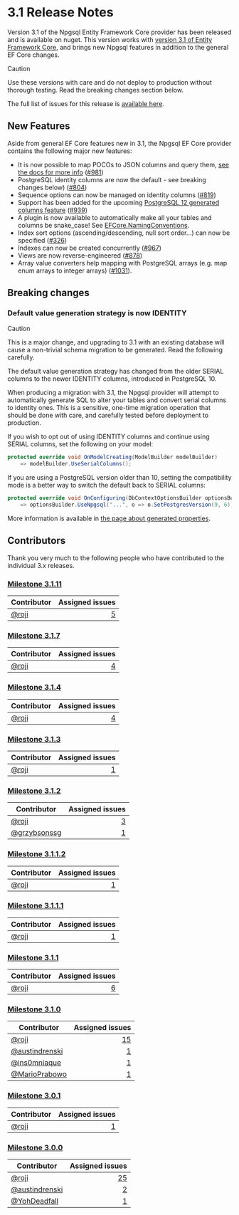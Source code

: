 # 3.1 Release Notes

Version 3.1 of the Npgsql Entity Framework Core provider has been released and is available on nuget. This version works with [version 3.1 of Entity Framework Core](https://docs.microsoft.com/ef/core/what-is-new/ef-core-3.x), and brings new Npgsql features in addition to the general EF Core changes.

> [!CAUTION]
> Use these versions with care and do not deploy to production without thorough testing. Read the breaking changes section below.

The full list of issues for this release is [available here](https://github.com/npgsql/Npgsql.EntityFrameworkCore.PostgreSQL/milestone/20?closed=1).

## New Features

Aside from general EF Core features new in 3.1, the Npgsql EF Core provider contains the following major new features:

* It is now possible to map POCOs to JSON columns and query them, [see the docs for more info](../mapping/json.md) ([#981](https://github.com/npgsql/Npgsql.EntityFrameworkCore.PostgreSQL/issues/981))
* PostgreSQL identity columns are now the default - see breaking changes below) ([#804](https://github.com/npgsql/Npgsql.EntityFrameworkCore.PostgreSQL/issues/804))
* Sequence options can now be managed on identity columns ([#819](https://github.com/npgsql/Npgsql.EntityFrameworkCore.PostgreSQL/issues/819))
* Support has been added for the upcoming [PostgreSQL 12 generated columns feature](https://www.postgresql.org/docs/12/ddl-generated-columns.html) ([#939](https://github.com/npgsql/Npgsql.EntityFrameworkCore.PostgreSQL/issues/939))
* A plugin is now available to automatically make all your tables and columns be snake_case! See [EFCore.NamingConventions](https://github.com/efcore/EFCore.NamingConventions).
* Index sort options (ascending/descending, null sort order...) can now be specified ([#326](https://github.com/npgsql/Npgsql.EntityFrameworkCore.PostgreSQL/issues/326))
* Indexes can now be created concurrently ([#967](https://github.com/npgsql/Npgsql.EntityFrameworkCore.PostgreSQL/issues/967))
* Views are now reverse-engineered ([#878](https://github.com/npgsql/Npgsql.EntityFrameworkCore.PostgreSQL/issues/878))
* Array value converters help mapping with PostgreSQL arrays (e.g. map enum arrays to integer arrays) ([#1031](https://github.com/npgsql/Npgsql.EntityFrameworkCore.PostgreSQL/issues/1031)).

## Breaking changes

### Default value generation strategy is now IDENTITY

> [!CAUTION]
> This is a major change, and upgrading to 3.1 with an existing database will cause a non-trivial schema migration to be generated. Read the following carefully.

The default value generation strategy has changed from the older SERIAL columns to the newer IDENTITY columns, introduced in PostgreSQL 10.

When producing a migration with 3.1, the Npgsql provider will attempt to automatically generate SQL to alter your tables and convert serial columns to identity ones. This is a sensitive, one-time migration operation that should be done with care, and carefully tested before deployment to production.

If you wish to opt out of using IDENTITY columns and continue using SERIAL columns, set the following on your model:

```csharp
protected override void OnModelCreating(ModelBuilder modelBuilder)
    => modelBuilder.UseSerialColumns();
```

If you are using a PostgreSQL version older than 10, setting the compatibility mode is a better way to switch the default back to SERIAL columns:

```csharp
protected override void OnConfiguring(DbContextOptionsBuilder optionsBuilder)
    => optionsBuilder.UseNpgsql("...", o => o.SetPostgresVersion(9, 6));
```

More information is available in [the page about generated properties](../modeling/generated-properties.md).

## Contributors

Thank you very much to the following people who have contributed to the individual 3.x releases.

### [Milestone 3.1.11](https://github.com/Npgsql/efcore.pg/issues?q=is%3Aissue+milestone%3A3.1.11)

| Contributor                      | Assigned issues                                                                                             |
| -------------------------------- | -----------------------------------------------------------------------------------------------------------:|
| [@roji](https://github.com/roji) | [5](https://github.com/Npgsql/efcore.pg/issues?q=is%3Aissue+milestone%3A3.1.11+is%3Aclosed+assignee%3Aroji) |

### [Milestone 3.1.7](https://github.com/npgsql/EFCore.PG/issues?q=is%3Aissue+milestone%3A3.1.7)

Contributor                                        | Assigned issues
-------------------------------------------------- | ----------------:|
[@roji](https://github.com/roji)                   | [4](https://github.com/npgsql/EFCore.PG/issues?q=is%3Aissue+milestone%3A3.1.7+is%3Aclosed+assignee%3Aroji)

### [Milestone 3.1.4](https://github.com/npgsql/EFCore.PG/issues?q=is%3Aissue+milestone%3A3.1.4)

Contributor                                        | Assigned issues
-------------------------------------------------- |-----------------:|
[@roji](https://github.com/roji)                   | [4](https://github.com/npgsql/EFCore.PG/issues?q=is%3Aissue+milestone%3A3.1.4+is%3Aclosed+assignee%3Aroji)

### [Milestone 3.1.3](https://github.com/npgsql/EFCore.PG/issues?q=is%3Aissue+milestone%3A3.1.3)

Contributor                                        | Assigned issues
-------------------------------------------------- |-----------------:|
[@roji](https://github.com/roji)                   | [1](https://github.com/npgsql/EFCore.PG/issues?q=is%3Aissue+milestone%3A3.1.3+is%3Aclosed+assignee%3Aroji)

### [Milestone 3.1.2](https://github.com/npgsql/EFCore.PG/issues?q=is%3Aissue+milestone%3A3.1.2)

Contributor                                        | Assigned issues
-------------------------------------------------- | ----------------:|
[@roji](https://github.com/roji)                   | [3](https://github.com/npgsql/EFCore.PG/issues?q=is%3Aissue+milestone%3A3.1.2+is%3Aclosed+assignee%3Aroji)
[@grzybsonssg](https://github.com/grzybsonssg)     | [1](https://github.com/npgsql/EFCore.PG/issues?q=is%3Aissue+milestone%3A3.1.2+is%3Aclosed+assignee%3Agrzybsonssg)

### [Milestone 3.1.1.2](https://github.com/npgsql/EFCore.PG/issues?q=is%3Aissue+milestone%3A3.1.1.2)

Contributor                                        | Assigned issues
-------------------------------------------------- | ----------------:|
[@roji](https://github.com/roji)                   | [1](https://github.com/npgsql/EFCore.PG/issues?q=is%3Aissue+milestone%3A3.1.1.2+is%3Aclosed+assignee%3Aroji)

### [Milestone 3.1.1.1](https://github.com/npgsql/EFCore.PG/issues?q=is%3Aissue+milestone%3A3.1.1.1)

Contributor                                        | Assigned issues
-------------------------------------------------- | ----------------:|
[@roji](https://github.com/roji)                   | [1](https://github.com/npgsql/EFCore.PG/issues?q=is%3Aissue+milestone%3A3.1.1.1+is%3Aclosed+assignee%3Aroji)

### [Milestone 3.1.1](https://github.com/npgsql/EFCore.PG/issues?q=is%3Aissue+milestone%3A3.1.1)

Contributor                                        | Assigned issues
-------------------------------------------------- | ----------------:|
[@roji](https://github.com/roji)                   | [6](https://github.com/npgsql/EFCore.PG/issues?q=is%3Aissue+milestone%3A3.1.1+is%3Aclosed+assignee%3Aroji)

### [Milestone 3.1.0](https://github.com/npgsql/EFCore.PG/issues?q=is%3Aissue+milestone%3A3.1.0)

Contributor                                        | Assigned issues
-------------------------------------------------- | ----------------:|
[@roji](https://github.com/roji)                   | [15](https://github.com/npgsql/EFCore.PG/issues?q=is%3Aissue+milestone%3A3.1.0+is%3Aclosed+assignee%3Aroji)
[@austindrenski](https://github.com/austindrenski) | [1](https://github.com/npgsql/EFCore.PG/issues?q=is%3Aissue+milestone%3A3.1.0+is%3Aclosed+assignee%3Aaustindrenski)
[@ins0mniaque](https://github.com/ins0mniaque)     | [1](https://github.com/npgsql/EFCore.PG/issues?q=is%3Aissue+milestone%3A3.1.0+is%3Aclosed+assignee%3Ains0mniaque)
[@MarioPrabowo](https://github.com/MarioPrabowo)   | [1](https://github.com/npgsql/EFCore.PG/issues?q=is%3Aissue+milestone%3A3.1.0+is%3Aclosed+assignee%3AMarioPrabowo)

### [Milestone 3.0.1](https://github.com/npgsql/EFCore.PG/issues?q=is%3Aissue+milestone%3A3.0.1)

Contributor                                        | Assigned issues
-------------------------------------------------- | ----------------:|
[@roji](https://github.com/roji)                   | [1](https://github.com/npgsql/EFCore.PG/issues?q=is%3Aissue+milestone%3A3.0.1+is%3Aclosed+assignee%3Aroji)

### [Milestone 3.0.0](https://github.com/npgsql/EFCore.PG/issues?q=is%3Aissue+milestone%3A3.0.0)

Contributor                                        | Assigned issues
-------------------------------------------------- | ----------------:|
[@roji](https://github.com/roji)                   | [25](https://github.com/npgsql/EFCore.PG/issues?q=is%3Aissue+milestone%3A3.0.0+is%3Aclosed+assignee%3Aroji)
[@austindrenski](https://github.com/austindrenski) | [2](https://github.com/npgsql/EFCore.PG/issues?q=is%3Aissue+milestone%3A3.0.0+is%3Aclosed+assignee%3Aaustindrenski)
[@YohDeadfall](https://github.com/YohDeadfall)     | [1](https://github.com/npgsql/EFCore.PG/issues?q=is%3Aissue+milestone%3A3.0.0+is%3Aclosed+assignee%3AYohDeadfall)
